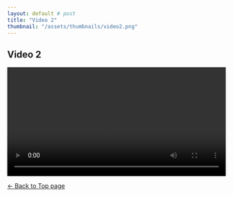 ```yaml
---
layout: default # post
title: "Video 2"
thumbnail: "/assets/thumbnails/video2.png"
---
```



## Video 2

<video controls style="width: 100%; max-width: 1920px;">
  <source src="{{ site.baseurl }}/assets/videos/video1.mp4" type="video/mp4">
  Your browser does not support the video tag.
</video>

<p><a href="{{ site.baseurl }}/"> <- Back to Top page</a></p>
